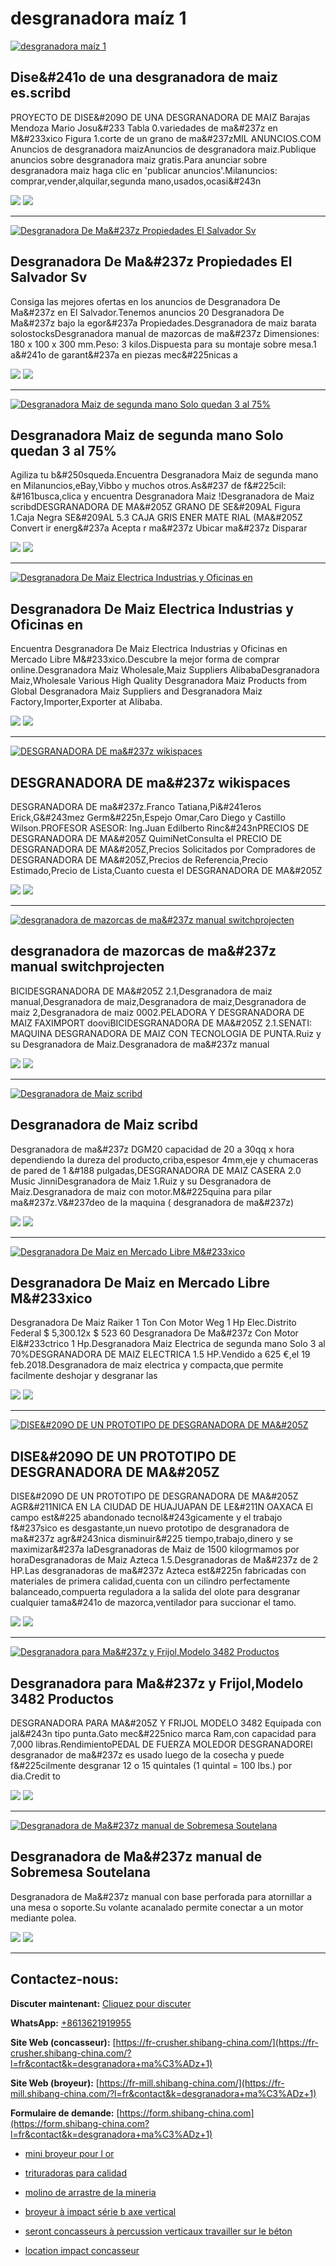 # desgranadora maíz 1

<a href="https://swt.shibang-china.com/?l=fr&img&k=desgranadora+ma%C3%ADz+1" target="_blank">![desgranadora maíz 1](http://static.shibang-china.com/all-800x300/1391.jpg)</a>

## Dise&#241o de una desgranadora de maiz es.scribd
PROYECTO DE DISE&#209O DE UNA DESGRANADORA DE MAIZ Barajas Mendoza Mario Josu&#233 Tabla 0.variedades de ma&#237z en M&#233xico Figura 1.corte de un grano de ma&#237zMIL ANUNCIOS.COM Anuncios de desgranadora maizAnuncios de desgranadora maiz.Publique anuncios sobre desgranadora maiz gratis.Para anunciar sobre desgranadora maiz haga clic en 'publicar anuncios'.Milanuncios: comprar,vender,alquilar,segunda mano,usados,ocasi&#243n


<a href="https://whatsapp.shibangsoft.com/WhatsApp.php" target="_blank" title="WhatsApp">![](http://static.shibang-china.com/icon/whatsapp.png)</a> <a href="https://swt.shibang-china.com/?l=fr&icon&k=desgranadora+ma%C3%ADz+1" target="_blank">![](http://static.shibang-china.com/icon/chat-fr.png)</a>

---

<a href="https://swt.shibang-china.com/?l=fr&img&k=desgranadora+ma%C3%ADz+1" target="_blank">![Desgranadora De Ma&#237z Propiedades El Salvador Sv](http://static.shibang-china.com/all-800x300/1518.jpg)</a>

## Desgranadora De Ma&#237z Propiedades El Salvador Sv
Consiga las mejores ofertas en los anuncios de Desgranadora De Ma&#237z en El Salvador.Tenemos anuncios 20 Desgranadora De Ma&#237z bajo la egor&#237a Propiedades.Desgranadora de maiz barata solostocksDesgranadora manual de mazorcas de ma&#237z Dimensiones: 180 x 100 x 300 mm.Peso: 3 kilos.Dispuesta para su montaje sobre mesa.1 a&#241o de garant&#237a en piezas mec&#225nicas a


<a href="https://whatsapp.shibangsoft.com/WhatsApp.php" target="_blank" title="WhatsApp">![](http://static.shibang-china.com/icon/whatsapp.png)</a> <a href="https://swt.shibang-china.com/?l=fr&icon&k=desgranadora+ma%C3%ADz+1" target="_blank">![](http://static.shibang-china.com/icon/chat-fr.png)</a>

---

<a href="https://swt.shibang-china.com/?l=fr&img&k=desgranadora+ma%C3%ADz+1" target="_blank">![Desgranadora Maiz de segunda mano Solo quedan 3 al 75%](http://static.shibang-china.com/all-800x300/71.jpg)</a>

## Desgranadora Maiz de segunda mano Solo quedan 3 al 75%
Agiliza tu b&#250squeda.Encuentra Desgranadora Maiz de segunda mano en Milanuncios,eBay,Vibbo y muchos otros.As&#237 de f&#225cil: &#161busca,clica y encuentra Desgranadora Maiz !Desgranadora de Maiz scribdDESGRANADORA DE MA&#205Z GRANO DE SE&#209AL Figura 1.Caja Negra SE&#209AL 5.3 CAJA GRIS ENER MATE RIAL (MA&#205Z Convert ir energ&#237a Acepta r ma&#237z Ubicar ma&#237z Disparar


<a href="https://whatsapp.shibangsoft.com/WhatsApp.php" target="_blank" title="WhatsApp">![](http://static.shibang-china.com/icon/whatsapp.png)</a> <a href="https://swt.shibang-china.com/?l=fr&icon&k=desgranadora+ma%C3%ADz+1" target="_blank">![](http://static.shibang-china.com/icon/chat-fr.png)</a>

---

<a href="https://swt.shibang-china.com/?l=fr&img&k=desgranadora+ma%C3%ADz+1" target="_blank">![Desgranadora De Maiz Electrica Industrias y Oficinas en](http://static.shibang-china.com/all-800x300/653.jpg)</a>

## Desgranadora De Maiz Electrica Industrias y Oficinas en
Encuentra Desgranadora De Maiz Electrica Industrias y Oficinas en Mercado Libre M&#233xico.Descubre la mejor forma de comprar online.Desgranadora Maiz Wholesale,Maiz Suppliers AlibabaDesgranadora Maiz,Wholesale Various High Quality Desgranadora Maiz Products from Global Desgranadora Maiz Suppliers and Desgranadora Maiz Factory,Importer,Exporter at Alibaba.


<a href="https://whatsapp.shibangsoft.com/WhatsApp.php" target="_blank" title="WhatsApp">![](http://static.shibang-china.com/icon/whatsapp.png)</a> <a href="https://swt.shibang-china.com/?l=fr&icon&k=desgranadora+ma%C3%ADz+1" target="_blank">![](http://static.shibang-china.com/icon/chat-fr.png)</a>

---

<a href="https://swt.shibang-china.com/?l=fr&img&k=desgranadora+ma%C3%ADz+1" target="_blank">![DESGRANADORA DE ma&#237z wikispaces](http://static.shibang-china.com/all-800x300/467.jpg)</a>

## DESGRANADORA DE ma&#237z wikispaces
DESGRANADORA DE ma&#237z.Franco Tatiana,Pi&#241eros Erick,G&#243mez Germ&#225n,Espejo Omar,Caro Diego y Castillo Wilson.PROFESOR ASESOR: Ing.Juan Edilberto Rinc&#243nPRECIOS DE DESGRANADORA DE MA&#205Z QuimiNetConsulta el PRECIO DE DESGRANADORA DE MA&#205Z,Precios Solicitados por Compradores de DESGRANADORA DE MA&#205Z,Precios de Referencia,Precio Estimado,Precio de Lista,Cuanto cuesta el DESGRANADORA DE MA&#205Z


<a href="https://whatsapp.shibangsoft.com/WhatsApp.php" target="_blank" title="WhatsApp">![](http://static.shibang-china.com/icon/whatsapp.png)</a> <a href="https://swt.shibang-china.com/?l=fr&icon&k=desgranadora+ma%C3%ADz+1" target="_blank">![](http://static.shibang-china.com/icon/chat-fr.png)</a>

---

<a href="https://swt.shibang-china.com/?l=fr&img&k=desgranadora+ma%C3%ADz+1" target="_blank">![desgranadora de mazorcas de ma&#237z manual switchprojecten](http://static.shibang-china.com/all-800x300/912.jpg)</a>

## desgranadora de mazorcas de ma&#237z manual switchprojecten
BICIDESGRANADORA DE MA&#205Z 2.1,Desgranadora de maiz manual,Desgranadora de maiz,Desgranadora de maiz,Desgranadora de maiz 2,Desgranadora de maiz 0002.PELADORA Y DESGRANADORA DE MAIZ FAXIMPORT dooviBICIDESGRANADORA DE MA&#205Z 2.1.SENATI: MAQUINA DESGRANADORA DE MAIZ CON TECNOLOGIA DE PUNTA.Ruiz y su Desgranadora de Maiz.Desgranadora de ma&#237z manual


<a href="https://whatsapp.shibangsoft.com/WhatsApp.php" target="_blank" title="WhatsApp">![](http://static.shibang-china.com/icon/whatsapp.png)</a> <a href="https://swt.shibang-china.com/?l=fr&icon&k=desgranadora+ma%C3%ADz+1" target="_blank">![](http://static.shibang-china.com/icon/chat-fr.png)</a>

---

<a href="https://swt.shibang-china.com/?l=fr&img&k=desgranadora+ma%C3%ADz+1" target="_blank">![Desgranadora de Maiz scribd](http://static.shibang-china.com/all-800x300/690.jpg)</a>

## Desgranadora de Maiz scribd
Desgranadora de ma&#237z DGM20 capacidad de 20 a 30qq x hora dependiendo la dureza del producto,criba,espesor 4mm,eje y chumaceras de pared de 1 &#188 pulgadas,DESGRANADORA DE MAIZ CASERA 2.0 Music JinniDesgranadora de Maiz 1.Ruiz y su Desgranadora de Maiz.Desgranadora de maiz con motor.M&#225quina para pilar ma&#237z.V&#237deo de la maquina ( desgranadora de ma&#237z)


<a href="https://whatsapp.shibangsoft.com/WhatsApp.php" target="_blank" title="WhatsApp">![](http://static.shibang-china.com/icon/whatsapp.png)</a> <a href="https://swt.shibang-china.com/?l=fr&icon&k=desgranadora+ma%C3%ADz+1" target="_blank">![](http://static.shibang-china.com/icon/chat-fr.png)</a>

---

<a href="https://swt.shibang-china.com/?l=fr&img&k=desgranadora+ma%C3%ADz+1" target="_blank">![Desgranadora De Maiz en Mercado Libre M&#233xico](http://static.shibang-china.com/all-800x300/858.jpg)</a>

## Desgranadora De Maiz en Mercado Libre M&#233xico
Desgranadora De Maiz Raiker 1 Ton Con Motor Weg 1 Hp Elec.Distrito Federal $ 5,300.12x $ 523 60 Desgranadora De Ma&#237z Con Motor El&#233ctrico 1 Hp.Desgranadora Maiz Electrica de segunda mano Solo 3 al 70%DESGRANADORA DE MAIZ ELECTRICA 1.5 HP.Vendido a 625 €,el 19 feb.2018.Desgranadora de maiz electrica y compacta,que permite facilmente deshojar y desgranar las


<a href="https://whatsapp.shibangsoft.com/WhatsApp.php" target="_blank" title="WhatsApp">![](http://static.shibang-china.com/icon/whatsapp.png)</a> <a href="https://swt.shibang-china.com/?l=fr&icon&k=desgranadora+ma%C3%ADz+1" target="_blank">![](http://static.shibang-china.com/icon/chat-fr.png)</a>

---

<a href="https://swt.shibang-china.com/?l=fr&img&k=desgranadora+ma%C3%ADz+1" target="_blank">![DISE&#209O DE UN PROTOTIPO DE DESGRANADORA DE MA&#205Z](http://static.shibang-china.com/all-800x300/1014.jpg)</a>

## DISE&#209O DE UN PROTOTIPO DE DESGRANADORA DE MA&#205Z
DISE&#209O DE UN PROTOTIPO DE DESGRANADORA DE MA&#205Z AGR&#211NICA EN LA CIUDAD DE HUAJUAPAN DE LE&#211N OAXACA El campo est&#225 abandonado tecnol&#243gicamente y el trabajo f&#237sico es desgastante,un nuevo prototipo de desgranadora de ma&#237z agr&#243nica disminuir&#225 tiempo,trabajo,dinero y se maximizar&#237a laDesgranadoras de Maiz de 1500 kilogrmamos por horaDesgranadoras de Maiz Azteca 1.5.Desgranadoras de Ma&#237z de 2 HP.Las desgranadoras de ma&#237z Azteca est&#225n fabricadas con materiales de primera calidad,cuenta con un cilindro perfectamente balanceado,compuerta reguladora a la salida del olote para desgranar cualquier tama&#241o de mazorca,ventilador para succionar el tamo.


<a href="https://whatsapp.shibangsoft.com/WhatsApp.php" target="_blank" title="WhatsApp">![](http://static.shibang-china.com/icon/whatsapp.png)</a> <a href="https://swt.shibang-china.com/?l=fr&icon&k=desgranadora+ma%C3%ADz+1" target="_blank">![](http://static.shibang-china.com/icon/chat-fr.png)</a>

---

<a href="https://swt.shibang-china.com/?l=fr&img&k=desgranadora+ma%C3%ADz+1" target="_blank">![Desgranadora para Ma&#237z y Frijol,Modelo 3482 Productos](http://static.shibang-china.com/all-800x300/199.jpg)</a>

## Desgranadora para Ma&#237z y Frijol,Modelo 3482 Productos
DESGRANADORA PARA MA&#205Z Y FRIJOL MODELO 3482 Equipada con jal&#243n tipo punta.Gato mec&#225nico marca Ram,con capacidad para 7,000 libras.RendimientoPEDAL DE FUERZA MOLEDOR DESGRANADOREl desgranador de ma&#237z es usado luego de la cosecha y puede f&#225cilmente desgranar 12 o 15 quintales (1 quintal = 100 lbs.) por dia.Credit to


<a href="https://whatsapp.shibangsoft.com/WhatsApp.php" target="_blank" title="WhatsApp">![](http://static.shibang-china.com/icon/whatsapp.png)</a> <a href="https://swt.shibang-china.com/?l=fr&icon&k=desgranadora+ma%C3%ADz+1" target="_blank">![](http://static.shibang-china.com/icon/chat-fr.png)</a>

---

<a href="https://swt.shibang-china.com/?l=fr&img&k=desgranadora+ma%C3%ADz+1" target="_blank">![Desgranadora de Ma&#237z manual de Sobremesa Soutelana](http://static.shibang-china.com/all-800x300/264.jpg)</a>

## Desgranadora de Ma&#237z manual de Sobremesa Soutelana
Desgranadora de Ma&#237z manual con base perforada para atornillar a una mesa o soporte.Su volante acanalado permite conectar a un motor mediante polea.

<a href="https://whatsapp.shibangsoft.com/WhatsApp.php" target="_blank" title="WhatsApp">![](http://static.shibang-china.com/icon/whatsapp.png)</a> <a href="https://swt.shibang-china.com/?l=fr&icon&k=desgranadora+ma%C3%ADz+1" target="_blank">![](http://static.shibang-china.com/icon/chat-fr.png)</a>

---
## Contactez-nous:

**Discuter maintenant:** [Cliquez pour discuter](https://swt.shibang-china.com?l=fr&contact&k=desgranadora+ma%C3%ADz+1)

**WhatsApp:**  [+8613621919955](https://whatsapp.shibangsoft.com/WhatsApp.php)

**Site Web (concasseur):** [https://fr-crusher.shibang-china.com/](https://fr-crusher.shibang-china.com/?l=fr&contact&k=desgranadora+ma%C3%ADz+1)

**Site Web (broyeur):** [https://fr-mill.shibang-china.com/](https://fr-mill.shibang-china.com/?l=fr&contact&k=desgranadora+ma%C3%ADz+1)

**Formulaire de demande:** [https://form.shibang-china.com](https://form.shibang-china.com?l=fr&contact&k=desgranadora+ma%C3%ADz+1)

* [mini broyeur pour l or](../61/mini%20broyeur%20pour%20l%20or.md)

* [trituradoras para calidad](../62/trituradoras%20para%20calidad.md)

* [molino de arrastre de la mineria](../64/molino%20de%20arrastre%20de%20la%20mineria.md)

* [broyeur à impact série b axe vertical](../65/broyeur%20%C3%A0%20impact%20s%C3%A9rie%20b%20axe%20vertical.md)

* [seront concasseurs à percussion verticaux travailler sur le béton](../61/seront%20concasseurs%20%C3%A0%20percussion%20verticaux%20travailler%20sur%20le%20b%C3%A9ton.md)

* [location impact concasseur](../61/location%20impact%20concasseur.md)